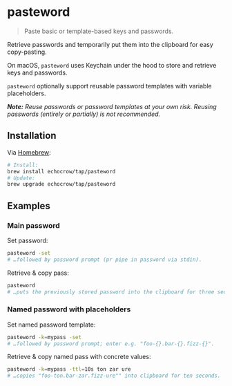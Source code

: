 # pasteword

> Paste basic or template-based keys and passwords.

Retrieve passwords and temporarily put them into the clipboard for easy copy-pasting.

On macOS, `pasteword` uses Keychain under the hood to store and retrieve keys and passwords.

`pasteword` optionally support reusable password templates with variable placeholders.

_**Note:** Reuse passwords or password templates at your own risk. Reusing passwords (entirely or partially) is not recommended._


## Installation

Via [Homebrew](https://brew.sh/):
```sh
# Install:
brew install echocrow/tap/pasteword
# Update:
brew upgrade echocrow/tap/pasteword
```


## Examples

### Main password
Set password:
```sh
pasteword -set
# …followed by password prompt (pr pipe in password via stdin).
```
Retrieve & copy pass:
```sh
pasteword
# …puts the previously stored password into the clipboard for three seconds.
```

### Named password with placeholders

Set named password template:
```sh
pasteword -k=mypass -set
# …followed by password prompt; enter e.g. "foo-{}.bar-{}.fizz-{}".
```
Retrieve & copy named pass with concrete values:
```sh
pasteword -k=mypass -ttl=10s ton zar ure
# …copies "foo-ton.bar-zar.fizz-ure"" into clipboard for ten seconds.
```

